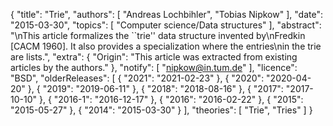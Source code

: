 {
    "title": "Trie",
    "authors": [
        "Andreas Lochbihler",
        "Tobias Nipkow"
    ],
    "date": "2015-03-30",
    "topics": [
        "Computer science/Data structures"
    ],
    "abstract": "\nThis article formalizes the ``trie'' data structure invented by\nFredkin [CACM 1960]. It also provides a specialization where the entries\nin the trie are lists.",
    "extra": {
        "Origin": "This article was extracted from existing articles by the authors."
    },
    "notify": [
        "nipkow@in.tum.de"
    ],
    "licence": "BSD",
    "olderReleases": [
        {
            "2021": "2021-02-23"
        },
        {
            "2020": "2020-04-20"
        },
        {
            "2019": "2019-06-11"
        },
        {
            "2018": "2018-08-16"
        },
        {
            "2017": "2017-10-10"
        },
        {
            "2016-1": "2016-12-17"
        },
        {
            "2016": "2016-02-22"
        },
        {
            "2015": "2015-05-27"
        },
        {
            "2014": "2015-03-30"
        }
    ],
    "theories": [
        "Trie",
        "Tries"
    ]
}